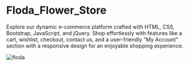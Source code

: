 # Floda_Flower_Store
Explore our dynamic e-commerce platform crafted with HTML, CSS, Bootstrap, JavaScript, and jQuery. Shop effortlessly with features like a cart, wishlist, checkout, contact us, and a user-friendly "My Account" section with a responsive design for an enjoyable shopping experience.

![floda](https://github.com/Mujahid191/Floda_Flower_Store/assets/107375586/4e12ca77-d115-4702-a26b-49d21fd34c7e)
